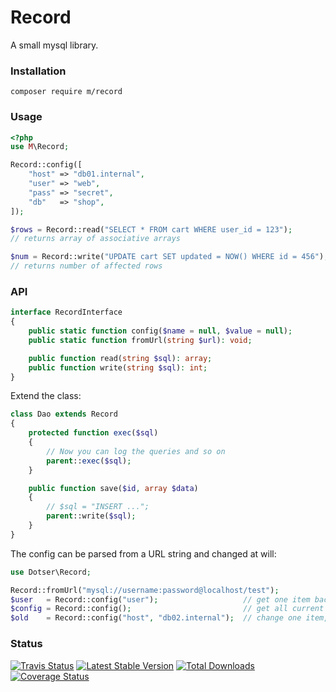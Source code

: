# Record

A small mysql library.



### Installation

```
composer require m/record
```


### Usage

```php
<?php
use M\Record;

Record::config([
    "host" => "db01.internal",
    "user" => "web",
    "pass" => "secret",
    "db"   => "shop",
]);

$rows = Record::read("SELECT * FROM cart WHERE user_id = 123");
// returns array of associative arrays

$num = Record::write("UPDATE cart SET updated = NOW() WHERE id = 456");
// returns number of affected rows
```

### API

```php
interface RecordInterface
{
    public static function config($name = null, $value = null);
    public static function fromUrl(string $url): void;

    public function read(string $sql): array;
    public function write(string $sql): int;
}
```


Extend the class:

```php
class Dao extends Record
{
    protected function exec($sql)
    {
        // Now you can log the queries and so on
        parent::exec($sql);
    }

    public function save($id, array $data)
    {
        // $sql = "INSERT ...";
        parent::write($sql);
    }
}
```


The config can be parsed from a URL string and changed at will:

```php
use Dotser\Record;

Record::fromUrl("mysql://username:password@localhost/test");
$user   = Record::config("user");                   // get one item back
$config = Record::config();                         // get all current config back
$old    = Record::config("host", "db02.internal");  // change one item, returns old value
```


### Status

[![Travis Status](https://api.travis-ci.org/dotser/record.svg?branch=master)](https://travis-ci.org/dotser/record)
[![Latest Stable Version](https://poser.pugx.org/m/record/v/stable)](https://packagist.org/packages/m/record)
[![Total Downloads](https://poser.pugx.org/m/record/downloads)](https://packagist.org/packages/m/record)
[![Coverage Status](https://coveralls.io/repos/github/dotser/record/badge.svg?branch=master)](https://coveralls.io/github/dotser/record?branch=master)
